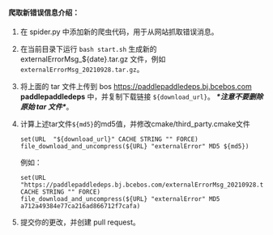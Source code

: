 #### **爬取新错误信息介绍：**



1. 在 spider.py 中添加新的爬虫代码，用于从网站抓取错误消息。

2. 在当前目录下运行 `bash start.sh` 生成新的 externalErrorMsg_${date}.tar.gz 文件，例如 `externalErrorMsg_20210928.tar.gz`。

3. 将上面的 tar 文件上传到 bos https://paddlepaddledeps.bj.bcebos.com **paddlepaddledeps** 中，并复制下载链接 `${download_url}`。 ***\*注意不要删除原始 tar 文件\****。

4. 计算上述tar文件`${md5}`的md5值，并修改cmake/third_party.cmake文件

   ```
   set(URL  "${download_url}" CACHE STRING "" FORCE)
   file_download_and_uncompress(${URL} "externalError" MD5 ${md5})
   ```

   例如：

   ```
   set(URL  "https://paddlepaddledeps.bj.bcebos.com/externalErrorMsg_20210928.tar.gz" CACHE STRING "" FORCE)
   file_download_and_uncompress(${URL} "externalError" MD5 a712a49384e77ca216ad866712f7cafa)
   ```

5. 提交你的更改，并创建 pull request。
